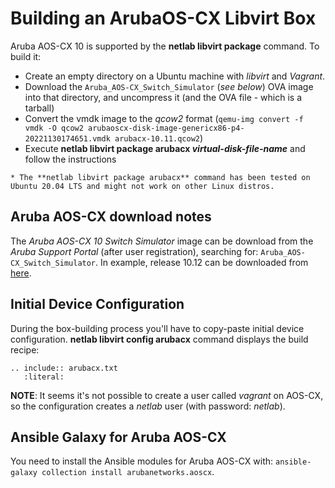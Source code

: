 # Building an ArubaOS-CX Libvirt Box

Aruba AOS-CX 10 is supported by the **netlab libvirt package** command. To build it:

* Create an empty directory on a Ubuntu machine with *libvirt* and *Vagrant*.
* Download the `Aruba_AOS-CX_Switch_Simulator` (*see below*) OVA image into that directory, and uncompress it (and the OVA file - which is a tarball)
* Convert the vmdk image to the *qcow2* format (`qemu-img convert -f vmdk -O qcow2 arubaoscx-disk-image-genericx86-p4-20221130174651.vmdk arubacx-10.11.qcow2`)
* Execute **netlab libvirt package arubacx _virtual-disk-file-name_** and follow the instructions

```{warning}
* The **‌netlab libvirt package arubacx** command has been tested on Ubuntu 20.04 LTS and might not work on other Linux distros.
```

## Aruba AOS-CX download notes

The *Aruba AOS-CX 10 Switch Simulator* image can be download from the *Aruba Support Portal* (after user registration), searching for: `Aruba_AOS-CX_Switch_Simulator`. In example, release 10.12 can be downloaded from [here](https://asp.arubanetworks.com/downloads/software/RmlsZTpkOGRiYjc2Ni0wMTdkLTExZWUtYTY3Yi00Zjg4YjUyOWExMzQ%3D).

## Initial Device Configuration

During the box-building process you'll have to copy-paste initial device configuration. **netlab libvirt config arubacx** command displays the build recipe:

```{eval-rst}
.. include:: arubacx.txt
   :literal:
```
**NOTE**: It seems it's not possible to create a user called *vagrant* on AOS-CX, so the configuration creates a *netlab* user (with password: *netlab*).

## Ansible Galaxy for Aruba AOS-CX

You need to install the Ansible modules for Aruba AOS-CX with: `ansible-galaxy collection install arubanetworks.aoscx`.
